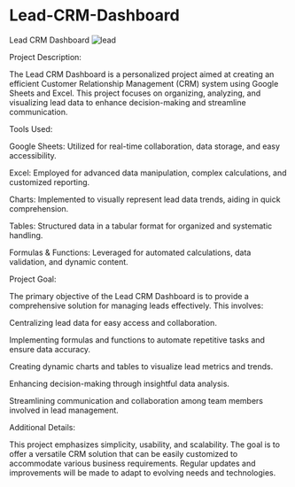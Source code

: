 # Lead-CRM-Dashboard
Lead CRM Dashboard
![lead](https://github.com/Khushbooo123/Lead-CRM-Dashboard/assets/52238176/38770a7d-0688-48e8-b30d-2383478639a1)

Project Description:

The Lead CRM Dashboard is a personalized project aimed at creating an efficient Customer Relationship Management (CRM) system using Google Sheets and Excel. This project focuses on organizing, analyzing, and visualizing lead data to enhance decision-making and streamline communication.

Tools Used:

Google Sheets: Utilized for real-time collaboration, data storage, and easy accessibility.

Excel: Employed for advanced data manipulation, complex calculations, and customized reporting.

Charts: Implemented to visually represent lead data trends, aiding in quick comprehension.

Tables: Structured data in a tabular format for organized and systematic handling.

Formulas & Functions: Leveraged for automated calculations, data validation, and dynamic content.

Project Goal:

The primary objective of the Lead CRM Dashboard is to provide a comprehensive solution for managing leads effectively. This involves:

Centralizing lead data for easy access and collaboration.

Implementing formulas and functions to automate repetitive tasks and ensure data accuracy.

Creating dynamic charts and tables to visualize lead metrics and trends.

Enhancing decision-making through insightful data analysis.

Streamlining communication and collaboration among team members involved in lead management.

Additional Details:

This project emphasizes simplicity, usability, and scalability. The goal is to offer a versatile CRM solution that can be easily customized to accommodate various business requirements. Regular updates and improvements will be made to adapt to evolving needs and technologies.
